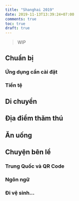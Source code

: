 ```yaml
---
title: "Shanghai 2019"
date: 2019-11-13T13:39:24+07:00
comments: true
toc: true
draft: true
---
```


> WIP

## Chuẩn bị

### Ứng dụng cần cài đặt

### Tiền tệ

## Di chuyển

## Địa điểm thăm thú

## Ăn uống

## Chuyện bên lề

### Trung Quốc và QR Code

### Ngôn ngữ

### Đi vệ sinh...
